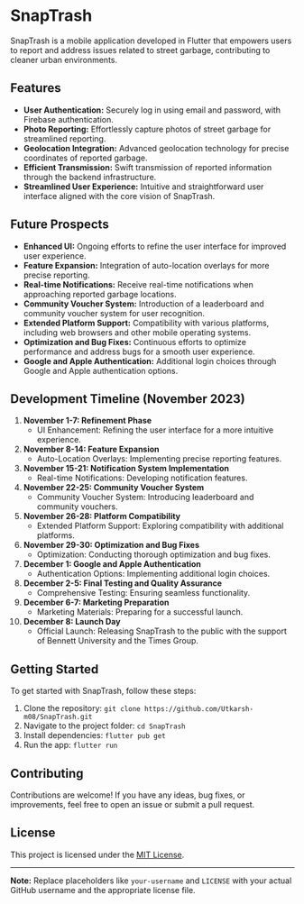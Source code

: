 # SnapTrash

SnapTrash is a mobile application developed in Flutter that empowers users to report and address issues related to street garbage, contributing to cleaner urban environments.

## Features

- **User Authentication:** Securely log in using email and password, with Firebase authentication.
- **Photo Reporting:** Effortlessly capture photos of street garbage for streamlined reporting.
- **Geolocation Integration:** Advanced geolocation technology for precise coordinates of reported garbage.
- **Efficient Transmission:** Swift transmission of reported information through the backend infrastructure.
- **Streamlined User Experience:** Intuitive and straightforward user interface aligned with the core vision of SnapTrash.

## Future Prospects

- **Enhanced UI:** Ongoing efforts to refine the user interface for improved user experience.
- **Feature Expansion:** Integration of auto-location overlays for more precise reporting.
- **Real-time Notifications:** Receive real-time notifications when approaching reported garbage locations.
- **Community Voucher System:** Introduction of a leaderboard and community voucher system for user recognition.
- **Extended Platform Support:** Compatibility with various platforms, including web browsers and other mobile operating systems.
- **Optimization and Bug Fixes:** Continuous efforts to optimize performance and address bugs for a smooth user experience.
- **Google and Apple Authentication:** Additional login choices through Google and Apple authentication options.

## Development Timeline (November 2023)

1. **November 1-7: Refinement Phase**
   - UI Enhancement: Refining the user interface for a more intuitive experience.
2. **November 8-14: Feature Expansion**
   - Auto-Location Overlays: Implementing precise reporting features.
3. **November 15-21: Notification System Implementation**
   - Real-time Notifications: Developing notification features.
4. **November 22-25: Community Voucher System**
   - Community Voucher System: Introducing leaderboard and community vouchers.
5. **November 26-28: Platform Compatibility**
   - Extended Platform Support: Exploring compatibility with additional platforms.
6. **November 29-30: Optimization and Bug Fixes**
   - Optimization: Conducting thorough optimization and bug fixes.
7. **December 1: Google and Apple Authentication**
   - Authentication Options: Implementing additional login choices.
8. **December 2-5: Final Testing and Quality Assurance**
   - Comprehensive Testing: Ensuring seamless functionality.
9. **December 6-7: Marketing Preparation**
   - Marketing Materials: Preparing for a successful launch.
10. **December 8: Launch Day**
    - Official Launch: Releasing SnapTrash to the public with the support of Bennett University and the Times Group.

## Getting Started

To get started with SnapTrash, follow these steps:

1. Clone the repository: `git clone https://github.com/Utkarsh-m08/SnapTrash.git`
2. Navigate to the project folder: `cd SnapTrash`
3. Install dependencies: `flutter pub get`
4. Run the app: `flutter run`

## Contributing

Contributions are welcome! If you have any ideas, bug fixes, or improvements, feel free to open an issue or submit a pull request.

## License

This project is licensed under the [MIT License](LICENSE).

---

**Note:** Replace placeholders like `your-username` and `LICENSE` with your actual GitHub username and the appropriate license file.
